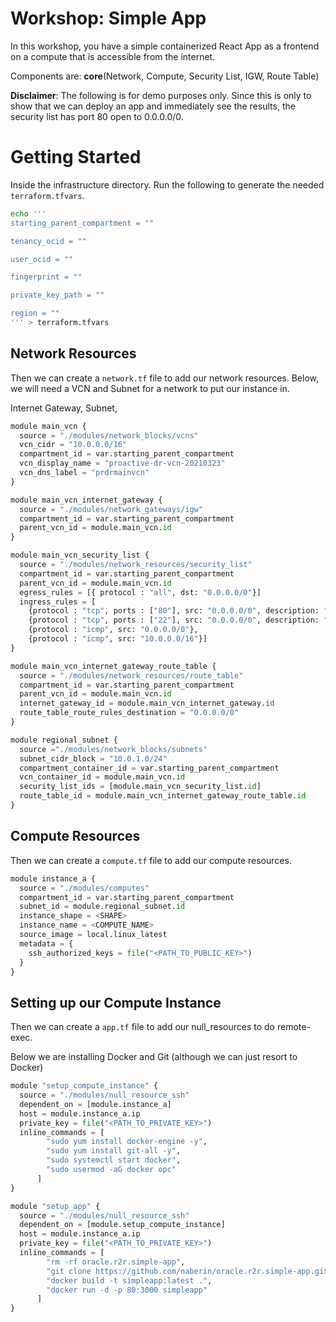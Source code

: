 # Workshop: Simple App
In this workshop, you have a simple containerized React App as a frontend on a compute that is accessible from the internet.

Components are: **core**(Network, Compute, Security List, IGW, Route Table)

__Disclaimer__: The following is for demo purposes only. Since this is only to show that we can deploy an app and immediately see the results, the security list has port 80 open to 0.0.0.0/0.

# Getting Started
Inside the infrastructure directory. Run the following to generate the needed `terraform.tfvars`.


```bash
echo '''
starting_parent_compartment = ""

tenancy_ocid = ""

user_ocid = ""

fingerprint = ""

private_key_path = ""

region = ""
''' > terraform.tfvars
```

## Network Resources
Then we can create a `network.tf` file to add our network resources. Below, we will need a VCN and Subnet for a network to put our instance in.

 Internet Gateway, Subnet,
```python
module main_vcn {
  source = "./modules/network_blocks/vcns"
  vcn_cidr = "10.0.0.0/16"
  compartment_id = var.starting_parent_compartment
  vcn_display_name = "proactive-dr-vcn-20210323"
  vcn_dns_label = "prdrmainvcn"
}

module main_vcn_internet_gateway {
  source = "./modules/network_gateways/igw"
  compartment_id = var.starting_parent_compartment
  parent_vcn_id = module.main_vcn.id
}

module main_vcn_security_list {
  source = "./modules/network_resources/security_list"
  compartment_id = var.starting_parent_compartment
  parent_vcn_id = module.main_vcn.id
  egress_rules = [{ protocol : "all", dst: "0.0.0.0/0"}]
  ingress_rules = [
    {protocol : "tcp", ports : ["80"], src: "0.0.0.0/0", description: "Allow HTTP Connections"},
    {protocol : "tcp", ports : ["22"], src: "0.0.0.0/0", description: "Allow SSH Connections"},
    {protocol : "icmp", src: "0.0.0.0/0"},
    {protocol : "icmp", src: "10.0.0.0/16"}]
}

module main_vcn_internet_gateway_route_table {
  source = "./modules/network_resources/route_table"
  compartment_id = var.starting_parent_compartment
  parent_vcn_id = module.main_vcn.id
  internet_gateway_id = module.main_vcn_internet_gateway.id
  route_table_route_rules_destination = "0.0.0.0/0"
}

module regional_subnet {
  source ="./modules/network_blocks/subnets"
  subnet_cidr_block = "10.0.1.0/24"
  compartment_container_id = var.starting_parent_compartment
  vcn_container_id = module.main_vcn.id
  security_list_ids = [module.main_vcn_security_list.id]
  route_table_id = module.main_vcn_internet_gateway_route_table.id
}
```

## Compute Resources
Then we can create a `compute.tf` file to add our compute resources.

```python
module instance_a {
  source = "./modules/computes"
  compartment_id = var.starting_parent_compartment
  subnet_id = module.regional_subnet.id
  instance_shape = <SHAPE>
  instance_name = <COMPUTE_NAME>
  source_image = local.linux_latest
  metadata = {
    ssh_authorized_keys = file("<PATH_TO_PUBLIC_KEY>")
  }
}
```

## Setting up our Compute Instance
Then we can create a `app.tf` file to add our null_resources to do remote-exec.

Below we are installing Docker and Git (although we can just resort to Docker)

```python
module "setup_compute_instance" {
  source = "./modules/null_resource_ssh"
  dependent_on = [module.instance_a]
  host = module.instance_a.ip
  private_key = file("<PATH_TO_PRIVATE_KEY>")
  inline_commands = [
        "sudo yum install docker-engine -y",
        "sudo yum install git-all -y",
        "sudo systemctl start docker",
        "sudo usermod -aG docker opc"
      ]
}

module "setup_app" {
  source = "./modules/null_resource_ssh"
  dependent_on = [module.setup_compute_instance]
  host = module.instance_a.ip
  private_key = file("<PATH_TO_PRIVATE_KEY>")
  inline_commands = [
        "rm -rf oracle.r2r.simple-app",
        "git clone https://github.com/naberin/oracle.r2r.simple-app.git && cd oracle.r2r.simple-app",
        "docker build -t simpleapp:latest .",
        "docker run -d -p 80:3000 simpleapp"
      ]
}
```